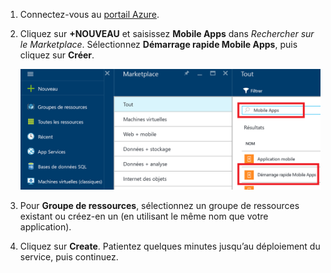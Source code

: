 1. Connectez-vous au [portail Azure].
2. Cliquez sur **+NOUVEAU** et saisissez **Mobile Apps** dans *Rechercher sur le Marketplace*. Sélectionnez **Démarrage rapide Mobile Apps**, puis cliquez sur **Créer**.
   
    ![Portail Azure avec Démarrage rapide Mobile Apps en surbrillance](./media/app-service-mobile-dotnet-backend-create-new-service/search-mobile-apps-quickstart.png)
3. Pour **Groupe de ressources**, sélectionnez un groupe de ressources existant ou créez-en un (en utilisant le même nom que votre application). 
4. Cliquez sur **Create**. Patientez quelques minutes jusqu’au déploiement du service, puis continuez.

<!-- URLs. -->
[portail Azure]: https://portal.azure.com/
